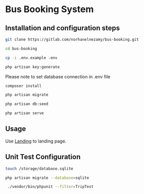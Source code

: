 # Bus Booking System


## Installation and configuration steps

```bash
git clone https://gitlab.com/norhanelnezamy/bus-booking.git
```

```bash
cd bus-booking
```

```bash
cp -i .env.example .env
```
```bash
php artisan key:generate
```

Please note to set database connection in .env file 

```bash
composer install
```

```bash
php artisan migrate
```

```bash
php artisan db:seed
```

```bash
php artisan serve
```

## Usage

Use [Landing](http://127.0.0.1:8000) to landing page.

## Unit Test Configuration

```bash
touch /storage/database.sqlite
```

```bash
php artisan migrate --database=sqlite
```

```bash
 ./vendor/bin/phpunit --filter=TripTest
```



